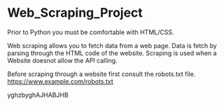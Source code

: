 # Web_Scraping_Project
Prior to Python you must be comfortable with HTML/CSS.

Web scraping allows you to fetch data from a web page. 
Data is fetch by parsing through the HTML code of the website. 
Scraping is used when a Website doesnot allow the API calling.

Before scraping through a website first consult the robots.txt file.
https://www.example.com/robots.txt


yghzbyghAJHABJHB